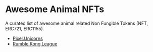 # Awesome Animal NFTs

A curated list of awesome animal related Non Fungible Tokens (NFT, ERC721, ERC1155).

* [Pixel.Unicorns](https://opensea.io/collection/pixel-unicorns-)
* [Rumble Kong League](https://opensea.io/collection/rumble-kong-league)
